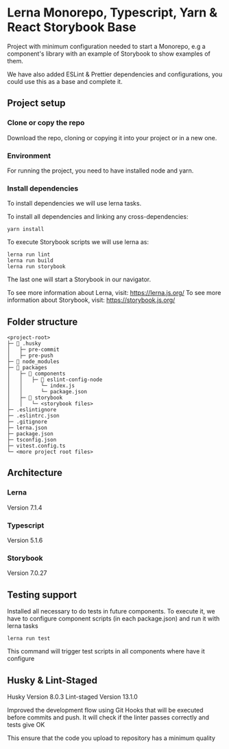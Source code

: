 # Lerna Monorepo, Typescript, Yarn & React Storybook Base

Project with minimum configuration needed to start a Monorepo, e.g a component's library with an example of Storybook to
show examples of them.

We have also added ESLint & Prettier dependencies and configurations, you could use this as a base and complete it.

## Project setup

### Clone or copy the repo

Download the repo, cloning or copying it into your project or in a new one.

### Environment

For running the project, you need to have installed node and yarn.

### Install dependencies

To install dependencies we will use lerna tasks.

To install all dependencies and linking any cross-dependencies:

```shell
yarn install
```

To execute Storybook scripts we will use lerna as:

```shell
lerna run lint
lerna run build
lerna run storybook
```

The last one will start a Storybook in our navigator.

To see more information about Lerna, visit: <https://lerna.js.org/>
To see more information about Storybook, visit: <https://storybook.js.org/>

## Folder structure

```
<project-root>
├─ 📁 .husky
│   ├─ pre-commit
│   ├─ pre-push
├─ 📁 node_modules
├─ 📂 packages
│   ├─ 📂 components
│   │   ├─ 📁 eslint-config-node
│   │      └─ index.js
│   │      └─ package.json
│   ├─ 📂 storybook
│   │   └─ <storybook files>
├─ .eslintignore
├─ .eslintrc.json
├─ .gitignore
├─ lerna.json
├─ package.json
├─ tsconfig.json
├─ vitest.config.ts
└─ <more project root files>
```

## Architecture

### Lerna

Version 7.1.4

### Typescript

Version 5.1.6

### Storybook

Version 7.0.27

## Testing support

Installed all necessary to do tests in future components. To execute it, we have to configure
component scripts (in each package.json) and run it with lerna tasks

```shell
lerna run test
```

This command will trigger test scripts in all components where have it configure

## Husky & Lint-Staged

Husky Version 8.0.3
Lint-staged Version 13.1.0

Improved the development flow using Git Hooks that will be executed before commits and push. It will check if
the linter passes correctly and tests give OK

This ensure that the code you upload to repository has a minimum quality

